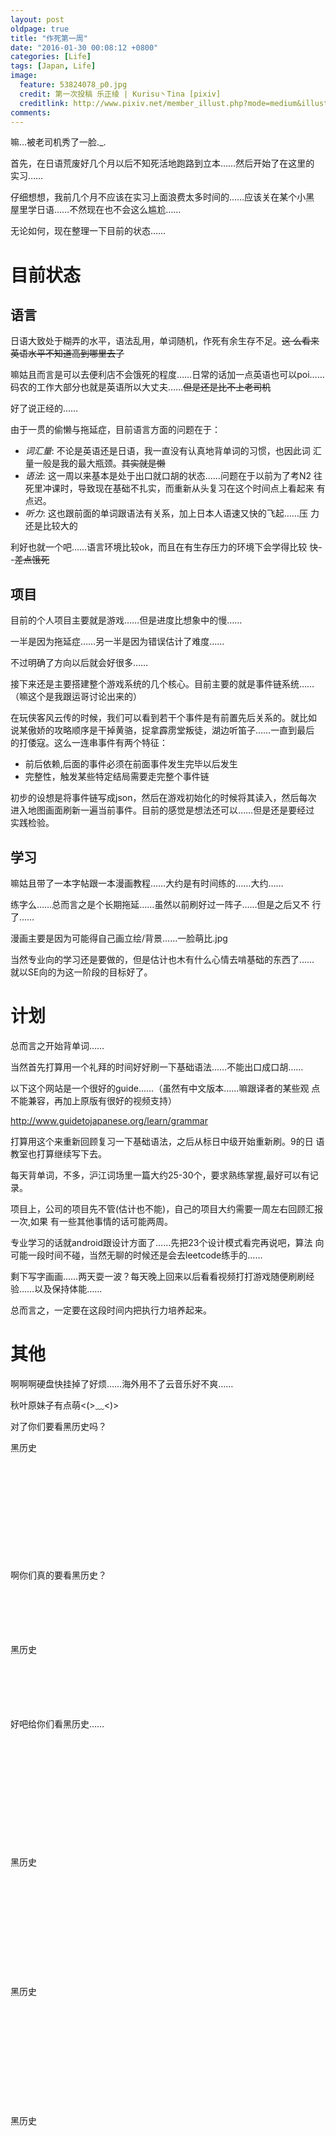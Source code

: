 ```yaml
---
layout: post
oldpage: true
title: "作死第一周"
date: "2016-01-30 00:08:12 +0800"
categories: [Life] 
tags: [Japan, Life]
image: 
  feature: 53824078_p0.jpg
  credit: 第一次投稿 乐正绫 | Kurisu丶Tina [pixiv] 
  creditlink: http://www.pixiv.net/member_illust.php?mode=medium&illust_id=53824078
comments: 
---
```


嘛...被老司机秀了一脸._.


首先，在日语荒废好几个月以后不知死活地跑路到立本……然后开始了在这里的
实习……

仔细想想，我前几个月不应该在实习上面浪费太多时间的……应该关在某个小黑
屋里学日语……不然现在也不会这么尴尬……


无论如何，现在整理一下目前的状态……

# 目前状态

## 语言

日语大致处于糊弄的水平，语法乱用，单词随机，作死有余生存不足。<del>这
么看来英语水平不知道高到哪里去了</del>


嘛姑且而言是可以去便利店不会饿死的程度……日常的话加一点英语也可以poi……码农的工作大部分也就是英语所以大丈夫……<del>但是还是比不上老司机</del>



好了说正经的……

由于一贯的偷懒与拖延症，目前语言方面的问题在于：

- *词汇量*: 不论是英语还是日语，我一直没有认真地背单词的习惯，也因此词
  汇量一般是我的最大瓶颈。<del>其实就是懒</del>
- *语法*: 这一周以来基本是处于出口就口胡的状态……问题在于以前为了考N2
  往死里冲课时，导致现在基础不扎实，而重新从头复习在这个时间点上看起来
  有点迟。
- *听力*: 这也跟前面的单词跟语法有关系，加上日本人语速又快的飞起……压
  力还是比较大的
  
利好也就一个吧……语言环境比较ok，而且在有生存压力的环境下会学得比较
快- -<del>差点饿死</del>


## 项目

目前的个人项目主要就是游戏……但是进度比想象中的慢……

一半是因为拖延症……另一半是因为错误估计了难度……

不过明确了方向以后就会好很多……

接下来还是主要搭建整个游戏系统的几个核心。目前主要的就是事件链系统……
（嘛这个是我跟运哥讨论出来的）

在玩侠客风云传的时候，我们可以看到若干个事件是有前置先后关系的。就比如
说某傲娇的攻略顺序是干掉黄骆，捉拿霹雳堂叛徒，湖边听笛子……一直到最后
的打倭寇。这么一连串事件有两个特征：

- 前后依赖,后面的事件必须在前面事件发生完毕以后发生
- 完整性，触发某些特定结局需要走完整个事件链

初步的设想是将事件链写成json，然后在游戏初始化的时候将其读入，然后每次
进入地图画面刷新一遍当前事件。目前的感觉是想法还可以……但是还是要经过
实践检验。

## 学习

嘛姑且带了一本字帖跟一本漫画教程……大约是有时间练的……大约……

练字么……总而言之是个长期拖延……虽然以前刷好过一阵子……但是之后又不
行了……

漫画主要是因为可能得自己画立绘/背景……一脸萌比.jpg

当然专业向的学习还是要做的，但是估计也木有什么心情去啃基础的东西了……
就以SE向的为这一阶段的目标好了。

# 计划

总而言之开始背单词……

当然首先打算用一个礼拜的时间好好刷一下基础语法……不能出口成口胡……

以下这个网站是一个很好的guide……（虽然有中文版本……嘛跟译者的某些观
点不能兼容，再加上原版有很好的视频支持）

http://www.guidetojapanese.org/learn/grammar

打算用这个来重新回顾复习一下基础语法，之后从标日中级开始重新刷。9的日
语教室也打算继续写下去。

每天背单词，不多，沪江词场里一篇大约25-30个，要求熟练掌握,最好可以有记
录。

项目上，公司的项目先不管(估计也不能)，自己的项目大约需要一周左右回顾汇报一次,如果
有一些其他事情的话可能两周。

专业学习的话就android跟设计方面了……先把23个设计模式看完再说吧，算法
向可能一段时间不碰，当然无聊的时候还是会去leetcode练手的……

剩下写字画画……两天耍一波？每天晚上回来以后看看视频打打游戏随便刷刷经
验……以及保持体能……

总而言之，一定要在这段时间内把执行力培养起来。

# 其他

啊啊啊硬盘快挂掉了好烦……海外用不了云音乐好不爽……

秋叶原妹子有点萌<(>﹏<)>


对了你们要看黑历史吗？

<div class="heimu" hint="你知道的太多了">
黑历史                                                                              
<br />
<br />
<br />
<br />
<br />
<br />
<br />
<br />
<br />
<br />
<br />
</div>


啊你们真的要看黑历史？


<div class="heimu" hint="你知道的太多了">
<br />
<br />
<br />
<br />
<br />
黑历史                                                                              
<br />
<br />
<br />
<br />
<br />
<br />
</div>

好吧给你们看黑历史……

<div class="heimu" hint="你知道的太多了">
<br />
<br />
<br />
<br />
<br />
<br />
<br />
<br />
<br />
<br />
<br />
黑历史                                                                              
</div>


<div class="heimu" hint="你知道的太多了">
<br />
<br />
<br />
<br />
<br />
<br />
<br />
<br />
<br />
<br />
<br />
黑历史                                                                              
</div>


<div class="heimu" hint="你知道的太多了">

</div>


<div class="heimu" hint="你知道的太多了">
<br />
<br />
<br />
<br />
<br />
<br />
<br />
<br />
<br />
<br />
<br />
黑历史                                                                              
</div>

